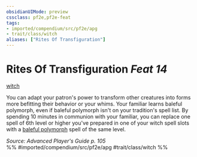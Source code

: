 ```yaml
---
obsidianUIMode: preview
cssclass: pf2e,pf2e-feat
tags:
- imported/compendium/src/pf2e/apg
- trait/class/witch
aliases: ["Rites Of Transfiguration"]
---
```

# Rites Of Transfiguration  *Feat 14*  
[witch](rules/traits/witch-apg.md)  


You can adapt your patron's power to transform other creatures into forms more befitting their behavior or your whims. Your familiar learns baleful polymorph, even if baleful polymorph isn't on your tradition's spell list. By spending 10 minutes in communion with your familiar, you can replace one spell of 6th level or higher you've prepared in one of your witch spell slots with a [baleful polymorph](../spells/baleful-polymorph.md) spell of the same level.

*Source: Advanced Player's Guide p. 105*  
%% #imported/compendium/src/pf2e/apg #trait/class/witch %%